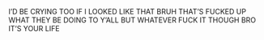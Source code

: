 I’D BE CRYING TOO IF I LOOKED LIKE THAT BRUH THAT’S FUCKED UP WHAT THEY BE DOING TO Y’ALL
BUT WHATEVER FUCK IT THOUGH BRO IT’S YOUR LIFE
